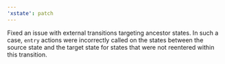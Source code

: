 ```yaml
---
'xstate': patch
---
```


Fixed an issue with external transitions targeting ancestor states. In such a case, `entry` actions were incorrectly called on the states between the source state and the target state for states that were not reentered within this transition.
